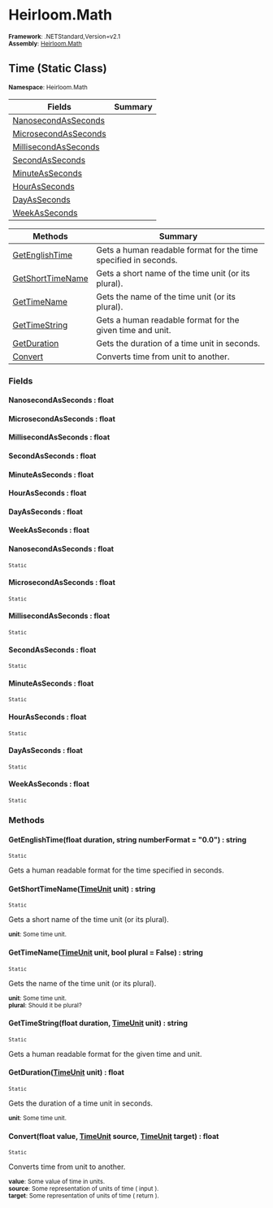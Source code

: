 # Heirloom.Math

<small>**Framework**: .NETStandard,Version=v2.1</small>  
<small>**Assembly**: [Heirloom.Math](../Heirloom.Math/Heirloom.Math.md)</small>  

## Time (Static Class)
<small>**Namespace**: Heirloom.Math</sub></small>  

| Fields                            | Summary |
|-----------------------------------|---------|
| [NanosecondAsSeconds](#NANOAB7C)  |         |
| [MicrosecondAsSeconds](#MICRF645) |         |
| [MillisecondAsSeconds](#MILL5A8D) |         |
| [SecondAsSeconds](#SECO7D61)      |         |
| [MinuteAsSeconds](#MINUA84A)      |         |
| [HourAsSeconds](#HOURA85F)        |         |
| [DayAsSeconds](#DAYAF9EF)         |         |
| [WeekAsSeconds](#WEEKCE31)        |         |

| Methods                       | Summary                                                         |
|-------------------------------|-----------------------------------------------------------------|
| [GetEnglishTime](#GETEB2CC)   | Gets a human readable format for the time specified in seconds. |
| [GetShortTimeName](#GETSE4D4) | Gets a short name of the time unit (or its plural).             |
| [GetTimeName](#GETT2327)      | Gets the name of the time unit (or its plural).                 |
| [GetTimeString](#GETT29B4)    | Gets a human readable format for the given time and unit.       |
| [GetDuration](#GETD2C61)      | Gets the duration of a time unit in seconds.                    |
| [Convert](#CONV9AEE)          | Converts time from unit to another.                             |

### Fields

#### <a name="NANOAB7C"></a> NanosecondAsSeconds : float

#### <a name="MICRF645"></a> MicrosecondAsSeconds : float

#### <a name="MILL5A8D"></a> MillisecondAsSeconds : float

#### <a name="SECO7D61"></a> SecondAsSeconds : float

#### <a name="MINUA84A"></a> MinuteAsSeconds : float

#### <a name="HOURA85F"></a> HourAsSeconds : float

#### <a name="DAYAF9EF"></a> DayAsSeconds : float

#### <a name="WEEKCE31"></a> WeekAsSeconds : float

#### <a name="NANOAB7C"></a> NanosecondAsSeconds : float
<small>`Static`</small>

#### <a name="MICRF645"></a> MicrosecondAsSeconds : float
<small>`Static`</small>

#### <a name="MILL5A8D"></a> MillisecondAsSeconds : float
<small>`Static`</small>

#### <a name="SECO7D61"></a> SecondAsSeconds : float
<small>`Static`</small>

#### <a name="MINUA84A"></a> MinuteAsSeconds : float
<small>`Static`</small>

#### <a name="HOURA85F"></a> HourAsSeconds : float
<small>`Static`</small>

#### <a name="DAYAF9EF"></a> DayAsSeconds : float
<small>`Static`</small>

#### <a name="WEEKCE31"></a> WeekAsSeconds : float
<small>`Static`</small>

### Methods

#### <a name="GETE6BFD"></a> GetEnglishTime(float duration, string numberFormat = "0.0") : string
<small>`Static`</small>

Gets a human readable format for the time specified in seconds.


#### <a name="GETS394C"></a> GetShortTimeName([TimeUnit](Heirloom.Math.TimeUnit.md) unit) : string
<small>`Static`</small>

Gets a short name of the time unit (or its plural).

<small>**unit**: <param name="unit">Some time unit.</param></small>  

#### <a name="GETT83E3"></a> GetTimeName([TimeUnit](Heirloom.Math.TimeUnit.md) unit, bool plural = False) : string
<small>`Static`</small>

Gets the name of the time unit (or its plural).

<small>**unit**: <param name="unit">Some time unit.</param></small>  
<small>**plural**: <param name="plural">Should it be plural?</param></small>  

#### <a name="GETT6185"></a> GetTimeString(float duration, [TimeUnit](Heirloom.Math.TimeUnit.md) unit) : string
<small>`Static`</small>

Gets a human readable format for the given time and unit.


#### <a name="GETD6B27"></a> GetDuration([TimeUnit](Heirloom.Math.TimeUnit.md) unit) : float
<small>`Static`</small>

Gets the duration of a time unit in seconds.

<small>**unit**: <param name="unit">Some time unit.</param></small>  

#### <a name="CONV2778"></a> Convert(float value, [TimeUnit](Heirloom.Math.TimeUnit.md) source, [TimeUnit](Heirloom.Math.TimeUnit.md) target) : float
<small>`Static`</small>

Converts time from unit to another.

<small>**value**: <param name="value"> Some value of time in <paramref name="source" /> units. </param></small>  
<small>**source**: <param name="source"> Some representation of units of time ( input ). </param></small>  
<small>**target**: <param name="target"> Some representation of units of time ( return ). </param></small>  

